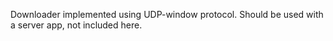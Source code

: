 Downloader implemented using UDP-window protocol. Should be used with a server app, not included here.

